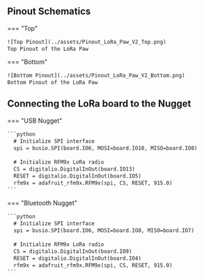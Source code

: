 ## Pinout Schematics

=== "Top"

    ![Top Pinout](../assets/Pinout_LoRa_Paw_V2_Top.png)
    Top Pinout of the LoRa Paw

=== "Bottom"

    ![Bottom Pinout](../assets/Pinout_LoRa_Paw_V2_Bottom.png)
    Bottom Pinout of the LoRa Paw


## Connecting the LoRa board to the Nugget

=== "USB Nugget"

    ```python
      # Initialize SPI interface
      spi = busio.SPI(board.IO6, MOSI=board.IO10, MISO=board.IO8)

      # Initialize RFM9x LoRa radio
      CS = digitalio.DigitalInOut(board.IO13)
      RESET = digitalio.DigitalInOut(board.IO5)
      rfm9x = adafruit_rfm9x.RFM9x(spi, CS, RESET, 915.0)
    ```

=== "Bluetooth Nugget"

    ```python
      # Initialize SPI interface
      spi = busio.SPI(board.IO6, MOSI=board.IO8, MISO=board.IO7)

      # Initialize RFM9x LoRa radio
      CS = digitalio.DigitalInOut(board.IO9)
      RESET = digitalio.DigitalInOut(board.IO4)
      rfm9x = adafruit_rfm9x.RFM9x(spi, CS, RESET, 915.0)
    ```
